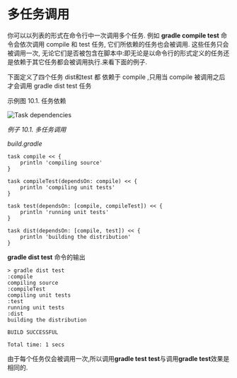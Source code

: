 # 多任务调用

你可以以列表的形式在命令行中一次调用多个任务.
例如 **gradle compile test** 命令会依次调用 compile 和 test 任务, 它们所依赖的任务也会被调用. 这些任务只会被调用一次, 无论它们是否被包含在脚本中:即无论是以命令行的形式定义的任务还是依赖于其它任务都会被调用执行.来看下面的例子.

下面定义了四个任务 dist和test 都 依赖于 compile ,只用当 compile 被调用之后才会调用 gradle dist test 任务


示例图 10.1. 任务依赖

![Task dependencies](http://pkaq.github.io/gradledoc/docs/userguide/img/commandLineTutorialTasks.png)

*例子 10.1. 多任务调用*

*build.gradle*

    task compile << {
        println 'compiling source'
    }

    task compileTest(dependsOn: compile) << {
        println 'compiling unit tests'
    }

    task test(dependsOn: [compile, compileTest]) << {
        println 'running unit tests'
    }

    task dist(dependsOn: [compile, test]) << {
        println 'building the distribution'
    }

**gradle dist test** 命令的输出

    > gradle dist test
    :compile
    compiling source
    :compileTest
    compiling unit tests
    :test
    running unit tests
    :dist
    building the distribution

    BUILD SUCCESSFUL

    Total time: 1 secs

由于每个任务仅会被调用一次,所以调用**gradle test test**与调用**gradle test**效果是相同的.

